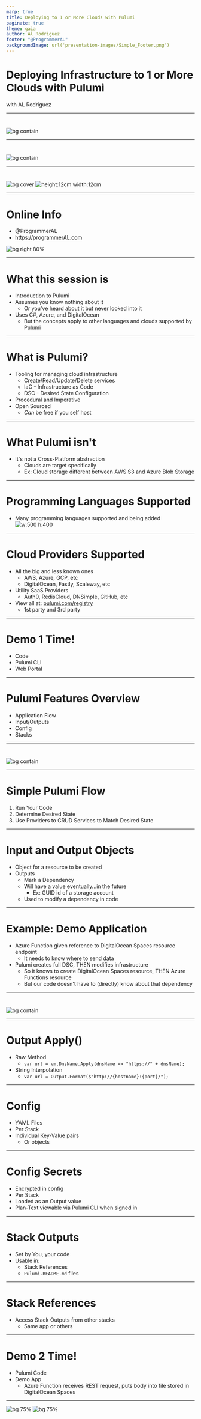 ```yaml
---
marp: true
title: Deploying to 1 or More Clouds with Pulumi
paginate: true
theme: gaia
author: Al Rodriguez
footer: "@ProgrammerAL"
backgroundImage: url('presentation-images/Simple_Footer.png') 
---
```


# Deploying Infrastructure to 1 or More Clouds with Pulumi

with AL Rodriguez

---

#
![bg contain](presentation-images/Sponsors.png)

---

#
![bg contain](presentation-images/Save_the_Date.png)

<!-- 
footer: ""
 -->
<!-- 
backgroundImage: ""
 -->

---
#
![bg cover](presentation-images/Session_Survey_speaker.png)
![height:12cm width:12cm](presentation-images/Survey_QR_Code.png)

<!-- 
class: "lead"
 -->

---


# Online Info

- @ProgrammerAL
- https://programmerAL.com

![bg right 80%](presentation-images/presentation_link_qrcode.svg)

<!-- 
footer: "@ProgrammerAL"
 -->
<!-- 
backgroundImage: "url('presentation-images/Simple_Footer.png') "
 -->
<!-- 
class: ""
 -->

---

# What this session is

- Introduction to Pulumi
- Assumes you know nothing about it
  - Or you've heard about it but never looked into it
- Uses C#, Azure, and DigitalOcean
  - But the concepts apply to other languages and clouds supported by Pulumi

---

# What is Pulumi?

- Tooling for managing cloud infrastructure
  - Create/Read/Update/Delete services
  - IaC - Infrastructure as Code
  - DSC - Desired State Configuration
- Procedural and Imperative
- Open Sourced
  - _Can_ be free if you self host

---

# What Pulumi isn't

- It's not a Cross-Platform abstraction
  - Clouds are target specifically
  - Ex: Cloud storage different between AWS S3 and Azure Blob Storage

---


# Programming Languages Supported

- Many programming languages supported and being added
![w:500 h:400](presentation-images/pulumi-languages-and-sdks.png)

--- 

# Cloud Providers Supported

- All the big and less known ones
    - AWS, Azure, GCP, etc
    - DigitalOcean, Fastly, Scaleway, etc
- Utility SaaS Providers
    - Auth0, RedisCloud, DNSimple, GitHub, etc
- View all at: [pulumi.com/registry](https://www.pulumi.com/registry)
    - 1st party and 3rd party

--- 

# Demo 1 Time!

- Code
- Pulumi CLI
- Web Portal

---

# Pulumi Features Overview

- Application Flow
- Input/Outputs
- Config
- Stacks

---

#
![bg contain](presentation-images/pulumi-state-flow.png)


<!-- 
footer: ""
 -->
<!-- 
backgroundImage: ""
 -->
---

# Simple Pulumi Flow

1. Run Your Code
2. Determine Desired State
3. Use Providers to CRUD Services to Match Desired State

<!-- 
footer: "@ProgrammerAL"
 -->
<!-- 
backgroundImage: "url('presentation-images/Simple_Footer.png') "
 -->
---

# Input and Output Objects

- Object for a resource to be created
- Outputs
  - Mark a Dependency
  - Will have a value eventually...in the future
    - Ex: GUID id of a storage account
  - Used to modify a dependency in code

---

# Example: Demo Application

- Azure Function given reference to DigitalOcean Spaces resource endpoint
  - It needs to know where to send data
- Pulumi creates full DSC, THEN modifies infrastructure
  - So it knows to create DigitalOcean Spaces resource, THEN Azure Functions resource
  - But our code doesn't have to (directly) know about that dependency

---

#
![bg contain](presentation-images/pulumi-state-flow.png)

<!-- 
footer: ""
 -->
<!-- 
backgroundImage: ""
 -->
---

# Output Apply()

- Raw Method
  - `var url = vm.DnsName.Apply(dnsName => "https://" + dnsName);`
- String Interpolation
  - `var url = Output.Format($"http://{hostname}:{port}/");`

<!-- 
footer: "@ProgrammerAL"
 -->
<!-- 
backgroundImage: "url('presentation-images/Simple_Footer.png') "
 -->

---

# Config

- YAML Files
- Per Stack
- Individual Key-Value pairs
  - Or objects

---

# Config Secrets

- Encrypted in config
- Per Stack
- Loaded as an Output value
- Plan-Text viewable via Pulumi CLI when signed in


---

# Stack Outputs

- Set by You, your code
- Usable in:
  - Stack References
  - `Pulumi.README.md` files

---

# Stack References

- Access Stack Outputs from other stacks
  - Same app or others


---


# Demo 2 Time!

- Pulumi Code
- Demo App
  - Azure Function receives REST request, puts body into file stored in DigitalOcean Spaces

---

![bg 75%](presentation-images/presentation_link_qrcode.svg)
![bg 75%](presentation-images/Survey_QR_Code.png)

